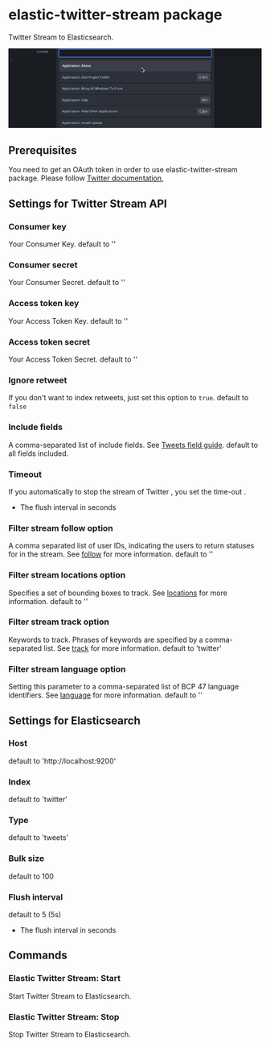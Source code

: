 # elastic-twitter-stream package

Twitter Stream to Elasticsearch.

![overview](https://raw.githubusercontent.com/KunihikoKido/atom-elastic-twitter-stream/master/screenshots/overview.gif)

## Prerequisites
You need to get an OAuth token in order to use elastic-twitter-stream package. Please follow  [Twitter documentation](https://dev.twitter.com/docs/auth/tokens-devtwittercom),

## Settings for Twitter Stream API
### Consumer key
Your Consumer Key. default to ''

### Consumer secret
Your Consumer Secret. default to ''

### Access token key
Your Access Token Key. default to ''

### Access token secret
Your Access Token Secret. default to ''

### Ignore retweet
If you don't want to index retweets, just set this option to `true`. default to `false`

### Include fields
A comma-separated list of include fields. See [Tweets field guide](https://dev.twitter.com/overview/api/tweets). default to all fields included.

### Timeout
If you automatically to stop the stream of Twitter , you set the time-out .
* The flush interval in seconds

### Filter stream follow option
A comma separated list of user IDs, indicating the users to return statuses for in the stream. See [follow](https://dev.twitter.com/streaming/overview/request-parameters#follow) for more information. default to ''

### Filter stream locations option
Specifies a set of bounding boxes to track. See [locations](https://dev.twitter.com/streaming/overview/request-parameters#track) for more information. default to ''

### Filter stream track option
Keywords to track. Phrases of keywords are specified by a comma-separated list. See [track](https://dev.twitter.com/streaming/overview/request-parameters#track) for more information. default to 'twitter'

### Filter stream language option
Setting this parameter to a comma-separated list of BCP 47 language identifiers. See [language](https://dev.twitter.com/streaming/overview/request-parameters#track) for more information. default to ''

## Settings for Elasticsearch
### Host
default to 'http://localhost:9200'
### Index
default to 'twitter'
### Type
default to 'tweets'
### Bulk size
default to 100
### Flush interval
default to 5 (5s)
* The flush interval in seconds

## Commands
### Elastic Twitter Stream: Start
Start Twitter Stream to Elasticsearch.
### Elastic Twitter Stream: Stop
Stop Twitter Stream to Elasticsearch.
